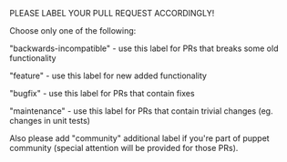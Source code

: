 PLEASE LABEL YOUR PULL REQUEST ACCORDINGLY!

Choose only one of the following:

"backwards-incompatible" - use this label for PRs that breaks some old functionality

"feature" - use this label for new added functionality

"bugfix" - use this label for PRs that contain fixes

"maintenance" - use this label for PRs that contain trivial changes (eg. changes in unit tests)

Also please add "community" additional label if you're part of puppet community (special attention will be provided for those PRs).
